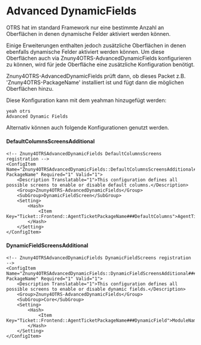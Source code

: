 # Advanced DynamicFields

OTRS hat im standard Framework nur eine bestimmte Anzahl an Oberflächen in denen dynamische Felder aktiviert werden können.

Einige Erweiterungen enthalten jedoch zusätzliche Oberflächen in denen ebenfalls dynamische Felder aktiviert werden können. Um diese Oberflächen auch via Znuny4OTRS-AdvancedDynamicFields konfigurieren zu können, wird für jede Oberfläche eine zusätzliche Konfiguration benötigt.

Znuny4OTRS-AdvancedDynamicFields prüft dann, ob dieses Packet z.B. 'Znuny4OTRS-PackageName' installiert ist und fügt dann die möglichen Oberflächen hinzu.

Diese Konfiguration kann mit dem yeahman hinzugefügt werden:
```
yeah otrs
Advanced Dynamic Fields
```

Alternativ können auch folgende Konfigurationen genutzt werden.

#### DefaultColumnsScreensAdditional
```
<!-- Znuny4OTRSAdvancedDynamicFields DefaultColumnsScreens registration -->
<ConfigItem Name="Znuny4OTRSAdvancedDynamicFields::DefaultColumnsScreensAdditional###Znuny4OTRS-PackageName" Required="1" Valid="1">
    <Description Translatable="1">This configuration defines all possible screens to enable or disable default columns.</Description>
    <Group>Znuny4OTRS-AdvancedDynamicFields</Group>
    <SubGroup>DynamicFieldScreen</SubGroup>
    <Setting>
        <Hash>
            <Item Key="Ticket::Frontend::AgentTicketPackageName###DefaultColumns">AgentTicketWatchlistExtendedOverview</Item>
        </Hash>
    </Setting>
</ConfigItem>
```

#### DynamicFieldScreensAdditional
```
<!-- Znuny4OTRSAdvancedDynamicFields DynamicFieldScreens registration -->
<ConfigItem Name="Znuny4OTRSAdvancedDynamicFields::DynamicFieldScreensAdditional###Znuny4OTRS-PackageName" Required="1" Valid="1">
    <Description Translatable="1">This configuration defines all possible screens to enable or disable dynamic fields.</Description>
    <Group>Znuny4OTRS-AdvancedDynamicFields</Group>
    <SubGroup>Core</SubGroup>
    <Setting>
        <Hash>
            <Item Key="Ticket::Frontend::AgentTicketPackageName###DynamicField">ModuleName</Item>
        </Hash>
    </Setting>
</ConfigItem>

```
